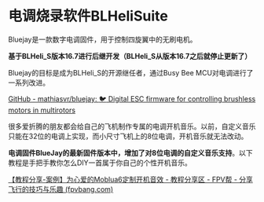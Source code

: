 # 电调烧录软件BLHeliSuite

Bluejay是一款数字电调固件，用于控制四旋翼中的无刷电机。

**基于BLHeli_S版本16.7进行后继开发（BLHeli_S从版本16.7之后就停止更新了）**

Bluejay的目标是成为BLHeli_S的开源继任者，通过Busy Bee MCU对电调进行了一系列改进。

[GitHub - mathiasvr/bluejay: :bird: Digital ESC firmware for controlling brushless motors in multirotors](https://github.com/mathiasvr/bluejay)

很多爱折腾的朋友都会给自己的飞机制作专属的电调开机音乐。以前，自定义音乐只能在32位的电调上实现，而小尺寸飞机上的8位电调，开机音乐就无法改动。

**电调固件BlueJay的最新固件版本中，增加了对8位电调的自定义音乐支持**。以下教程是手把手教你怎么DIY一首属于你自己的个性开机音乐。

[【教程分享-案例】为心爱的Moblua6定制开机音效 - 教程分享区 - FPV帮 - 分享飞行的技巧与乐趣 (fpvbang.com)](http://www.fpvbang.com/thread-2283-1-1.html)